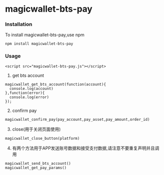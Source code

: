 # magicwallet-bts-pay 

### Installation
To install magicwallet-bts-pay,use npm

```
npm install magicwallet-bts-pay 
```

### Usage

```
<script src="magicwallet-bts-pay.js"></script>
```


1. get bts account

```
magicwallet_get_bts_account(function(account){
  console.log(account)
},function(error){
  console.log(error)
});
```

2. confirm pay

```
magicwallet_confirm_pay(pay_account,pay_asset,pay_amount,order_id)
```

3. close(用于关闭页面使用)

```
magicwallet_close_button(platform)
```

4. 有两个方法用于APP发送账号数据和接受支付数据,请注意不要重复声明并且调用
```
magicwallet_send_bts_account()
magicwallet_get_pay_params()
```
